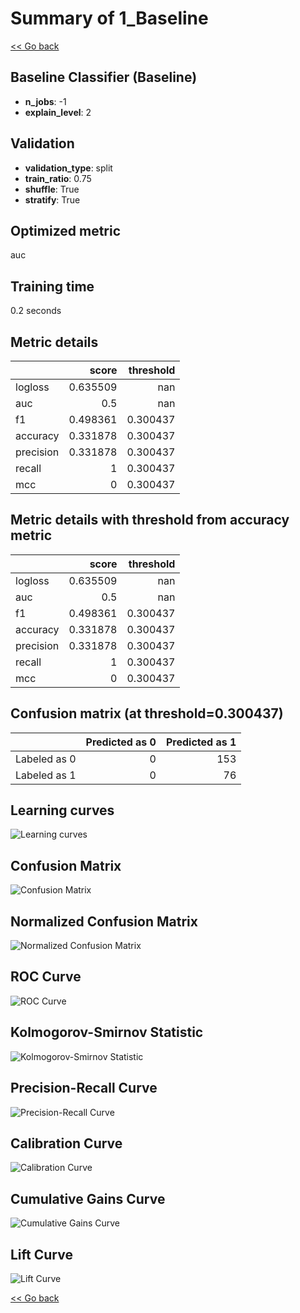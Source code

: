 # Summary of 1_Baseline

[<< Go back](../README.md)

## Baseline Classifier (Baseline)

- **n_jobs**: -1
- **explain_level**: 2

## Validation

- **validation_type**: split
- **train_ratio**: 0.75
- **shuffle**: True
- **stratify**: True

## Optimized metric

auc

## Training time

0.2 seconds

## Metric details

|           |    score |   threshold |
|:----------|---------:|------------:|
| logloss   | 0.635509 |  nan        |
| auc       | 0.5      |  nan        |
| f1        | 0.498361 |    0.300437 |
| accuracy  | 0.331878 |    0.300437 |
| precision | 0.331878 |    0.300437 |
| recall    | 1        |    0.300437 |
| mcc       | 0        |    0.300437 |

## Metric details with threshold from accuracy metric

|           |    score |   threshold |
|:----------|---------:|------------:|
| logloss   | 0.635509 |  nan        |
| auc       | 0.5      |  nan        |
| f1        | 0.498361 |    0.300437 |
| accuracy  | 0.331878 |    0.300437 |
| precision | 0.331878 |    0.300437 |
| recall    | 1        |    0.300437 |
| mcc       | 0        |    0.300437 |

## Confusion matrix (at threshold=0.300437)

|              |   Predicted as 0 |   Predicted as 1 |
|:-------------|-----------------:|-----------------:|
| Labeled as 0 |                0 |              153 |
| Labeled as 1 |                0 |               76 |

## Learning curves

![Learning curves](learning_curves.png)

## Confusion Matrix

![Confusion Matrix](confusion_matrix.png)

## Normalized Confusion Matrix

![Normalized Confusion Matrix](confusion_matrix_normalized.png)

## ROC Curve

![ROC Curve](roc_curve.png)

## Kolmogorov-Smirnov Statistic

![Kolmogorov-Smirnov Statistic](ks_statistic.png)

## Precision-Recall Curve

![Precision-Recall Curve](precision_recall_curve.png)

## Calibration Curve

![Calibration Curve](calibration_curve_curve.png)

## Cumulative Gains Curve

![Cumulative Gains Curve](cumulative_gains_curve.png)

## Lift Curve

![Lift Curve](lift_curve.png)

[<< Go back](../README.md)
